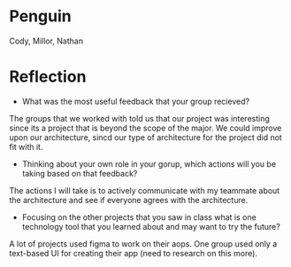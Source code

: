 # Penguin
Cody, Millor, Nathan



# Reflection
- What was the most useful feedback that your group recieved?
  
The groups that we worked with told us that our project was interesting since its a project that is beyond the scope of the major. We could improve upon our architecture, sincd our type of architecture for the project did not fit with it.

- Thinking about your own role in your gorup, which actions will you be taking based on that feedback?
  
The actions I will take is to actively communicate with my teammate about the architecture and see if everyone agrees with the architecture.

- Focusing on the other projects that you saw in class what is one technology tool that you learned about and may want to try the future?
  
A lot of projects used figma to work on their aops. One group used only a text-based UI for creating their app (need to research on this more).
